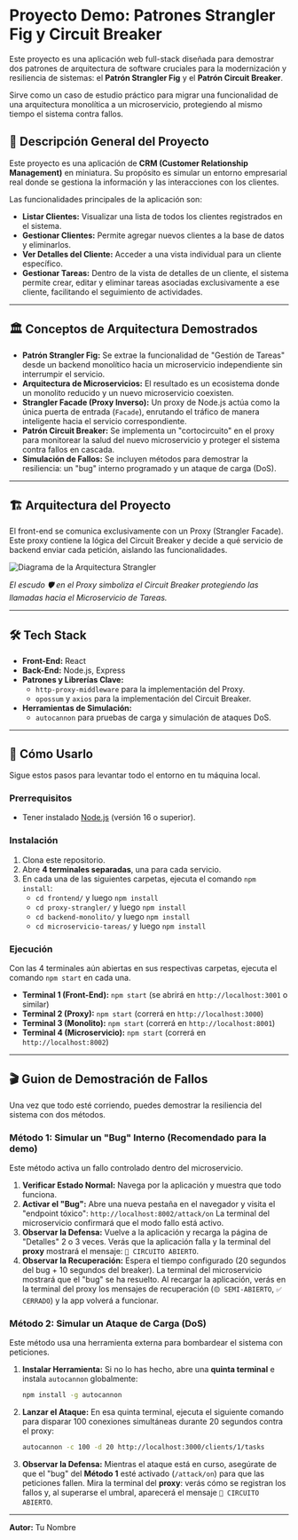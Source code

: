 # Proyecto Demo: Patrones Strangler Fig y Circuit Breaker

Este proyecto es una aplicación web full-stack diseñada para demostrar dos patrones de arquitectura de software cruciales para la modernización y resiliencia de sistemas: el **Patrón Strangler Fig** y el **Patrón Circuit Breaker**.

Sirve como un caso de estudio práctico para migrar una funcionalidad de una arquitectura monolítica a un microservicio, protegiendo al mismo tiempo el sistema contra fallos.



## 📖 Descripción General del Proyecto

Este proyecto es una aplicación de **CRM (Customer Relationship Management)** en miniatura. Su propósito es simular un entorno empresarial real donde se gestiona la información y las interacciones con los clientes.

Las funcionalidades principales de la aplicación son:
* **Listar Clientes:** Visualizar una lista de todos los clientes registrados en el sistema.
* **Gestionar Clientes:** Permite agregar nuevos clientes a la base de datos y eliminarlos.
* **Ver Detalles del Cliente:** Acceder a una vista individual para un cliente específico.
* **Gestionar Tareas:** Dentro de la vista de detalles de un cliente, el sistema permite crear, editar y eliminar tareas asociadas exclusivamente a ese cliente, facilitando el seguimiento de actividades.

---
## 🏛️ Conceptos de Arquitectura Demostrados

* **Patrón Strangler Fig:** Se extrae la funcionalidad de "Gestión de Tareas" desde un backend monolítico hacia un microservicio independiente sin interrumpir el servicio.
* **Arquitectura de Microservicios:** El resultado es un ecosistema donde un monolito reducido y un nuevo microservicio coexisten.
* **Strangler Facade (Proxy Inverso):** Un proxy de Node.js actúa como la única puerta de entrada (`Facade`), enrutando el tráfico de manera inteligente hacia el servicio correspondiente.
* **Patrón Circuit Breaker:** Se implementa un "cortocircuito" en el proxy para monitorear la salud del nuevo microservicio y proteger el sistema contra fallos en cascada.
* **Simulación de Fallos:** Se incluyen métodos para demostrar la resiliencia: un "bug" interno programado y un ataque de carga (DoS).

---
## 🏗️ Arquitectura del Proyecto

El front-end se comunica exclusivamente con un Proxy (Strangler Facade). Este proxy contiene la lógica del Circuit Breaker y decide a qué servicio de backend enviar cada petición, aislando las funcionalidades.

![Diagrama de la Arquitectura Strangler](https://github.com/user-attachments/assets/9ccddfa7-f084-4b41-add6-6071a4c9c1d5)


*El escudo 🛡️ en el Proxy simboliza el Circuit Breaker protegiendo las llamadas hacia el Microservicio de Tareas.*

---
## 🛠️ Tech Stack

* **Front-End:** React
* **Back-End:** Node.js, Express
* **Patrones y Librerías Clave:**
    * `http-proxy-middleware` para la implementación del Proxy.
    * `opossum` y `axios` para la implementación del Circuit Breaker.
* **Herramientas de Simulación:**
    * `autocannon` para pruebas de carga y simulación de ataques DoS.

---
## 🚀 Cómo Usarlo

Sigue estos pasos para levantar todo el entorno en tu máquina local.

### Prerrequisitos

* Tener instalado [Node.js](https://nodejs.org/) (versión 16 o superior).

### Instalación

1.  Clona este repositorio.
2.  Abre **4 terminales separadas**, una para cada servicio.
3.  En cada una de las siguientes carpetas, ejecuta el comando `npm install`:
    * `cd frontend/` y luego `npm install`
    * `cd proxy-strangler/` y luego `npm install`
    * `cd backend-monolito/` y luego `npm install`
    * `cd microservicio-tareas/` y luego `npm install`

### Ejecución

Con las 4 terminales aún abiertas en sus respectivas carpetas, ejecuta el comando `npm start` en cada una.

* **Terminal 1 (Front-End):** `npm start` (se abrirá en `http://localhost:3001` o similar)
* **Terminal 2 (Proxy):** `npm start` (correrá en `http://localhost:3000`)
* **Terminal 3 (Monolito):** `npm start` (correrá en `http://localhost:8001`)
* **Terminal 4 (Microservicio):** `npm start` (correrá en `http://localhost:8002`)

---
## 🎬 Guion de Demostración de Fallos

Una vez que todo esté corriendo, puedes demostrar la resiliencia del sistema con dos métodos.

### Método 1: Simular un "Bug" Interno (Recomendado para la demo)

Este método activa un fallo controlado dentro del microservicio.

1.  **Verificar Estado Normal:** Navega por la aplicación y muestra que todo funciona.
2.  **Activar el "Bug":** Abre una nueva pestaña en el navegador y visita el "endpoint tóxico":
    `http://localhost:8002/attack/on`
    La terminal del microservicio confirmará que el modo fallo está activo.
3.  **Observar la Defensa:** Vuelve a la aplicación y recarga la página de "Detalles" 2 o 3 veces. Verás que la aplicación falla y la terminal del **proxy** mostrará el mensaje: `🚨 CIRCUITO ABIERTO`.
4.  **Observar la Recuperación:** Espera el tiempo configurado (20 segundos del bug + 10 segundos del breaker). La terminal del microservicio mostrará que el "bug" se ha resuelto. Al recargar la aplicación, verás en la terminal del proxy los mensajes de recuperación (`🟡 SEMI-ABIERTO`, `✅ CERRADO`) y la app volverá a funcionar.

### Método 2: Simular un Ataque de Carga (DoS)

Este método usa una herramienta externa para bombardear el sistema con peticiones.

1.  **Instalar Herramienta:** Si no lo has hecho, abre una **quinta terminal** e instala `autocannon` globalmente:
    ```bash
    npm install -g autocannon
    ```
2.  **Lanzar el Ataque:** En esa quinta terminal, ejecuta el siguiente comando para disparar 100 conexiones simultáneas durante 20 segundos contra el proxy:
    ```bash
    autocannon -c 100 -d 20 http://localhost:3000/clients/1/tasks
    ```
3.  **Observar la Defensa:** Mientras el ataque está en curso, asegúrate de que el "bug" del **Método 1** esté activado (`/attack/on`) para que las peticiones fallen. Mira la terminal del **proxy**: verás cómo se registran los fallos y, al superarse el umbral, aparecerá el mensaje `🚨 CIRCUITO ABIERTO`.

---
**Autor:** Tu Nombre

